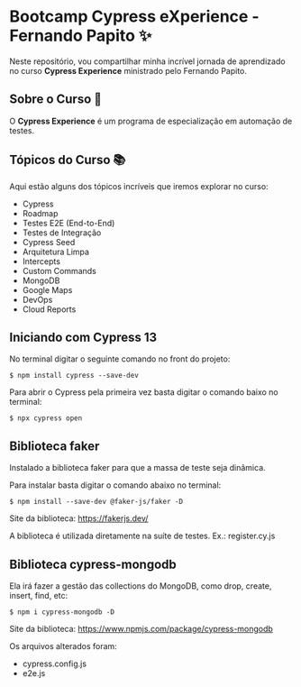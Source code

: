 # Bootcamp Cypress eXperience - Fernando Papito ✨

Neste repositório, vou compartilhar minha incrível jornada de aprendizado no curso **Cypress Experience** ministrado pelo Fernando Papito.

<!-- Durante as últimas 5 semanas, mergulhei de cabeça no mundo da automação de testes com Cypress e estou empolgado para contar a vocês tudo o que aprendi. -->

## Sobre o Curso 📕

O **Cypress Experience** é um programa de especialização em automação de testes.

## Tópicos do Curso 📚

Aqui estão alguns dos tópicos incríveis que iremos explorar no curso:

* Cypress
* Roadmap
* Testes E2E (End-to-End)
* Testes de Integração
* Cypress Seed
* Arquitetura Limpa
* Intercepts
* Custom Commands
* MongoDB
* Google Maps
* DevOps
* Cloud Reports

## Iniciando com Cypress 13

No terminal digitar o seguinte comando no front do projeto:

`$ npm install cypress --save-dev`

Para abrir o Cypress pela primeira vez basta digitar o comando baixo no terminal:

`$ npx cypress open`

## Biblioteca faker

Instalado a biblioteca faker para que a massa de teste seja dinâmica.

Para instalar basta digitar o comando abaixo no terminal:

`$ npm install --save-dev @faker-js/faker -D`

Site da biblioteca: https://fakerjs.dev/

A biblioteca é utilizada diretamente na suíte de testes. Ex.: register.cy.js

## Biblioteca cypress-mongodb

Ela irá fazer a gestão das collections do MongoDB, como drop, create, insert, find, etc:

`$ npm i cypress-mongodb -D`

Site da biblioteca: https://www.npmjs.com/package/cypress-mongodb

Os arquivos alterados foram: 
* cypress.config.js
* e2e.js

<!-- ## Biblioteca Allure

Gera os relatórios ???
$ npm i @mmisty/cypress-allure-adapter -D

Retorna um binário que vai conseguir ler os arquivos .json que estão dentro da pasta web/allure-results e construir nosso servidor de relatórios:

`$ npm i allure-commandline -D`

Para iniciar basta digitar o comando abaixo no diretório web:

`$ npx allure serve`

Ele precisa do java para conseguir ler e transformar em html como relatório

`https://www.oracle.com/br/java/technologies/downloads/`

`JDK 21, windows, x64 MSI Installer`

Fazer a instalação normalmente.

Fechar o terminal e digitar o comando para saber se está instalado com sucesso no diretório web:

`$ java --version`

Ele faz uns paranauê.

`$ npx allure serve` -->
